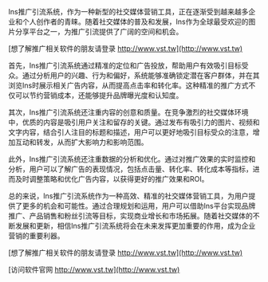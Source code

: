 Ins推广引流系统，作为一种新型的社交媒体营销工具，正在逐渐受到越来越多企业和个人创作者的青睐。随着社交媒体的普及和发展，Ins作为全球最受欢迎的图片分享平台之一，为推广引流提供了广阔的空间和机会。

[想了解推广相关软件的朋友请登录 http://www.vst.tw](http://www.vst.tw)

首先，Ins推广引流系统通过精准的定位和广告投放，帮助用户有效吸引目标受众。通过分析用户的兴趣、行为和偏好，系统能够准确锁定潜在客户群体，并在其浏览Ins时展示相关广告内容，从而提高点击率和转化率。这种精准的推广方式不仅可以节约营销成本，还能够提升品牌曝光度和认知度。

其次，Ins推广引流系统还注重内容的创意和质量。在竞争激烈的社交媒体环境中，优质的内容是吸引用户关注和留存的关键。通过发布有吸引力的图片、视频和文字内容，结合引人注目的标题和描述，用户可以更好地吸引目标受众的注意，增加互动和转发，从而扩大影响力和影响范围。

此外，Ins推广引流系统还注重数据的分析和优化。通过对推广效果的实时监控和分析，用户可以了解广告的表现情况，包括点击量、转化率、转化成本等指标，进而及时调整策略和优化广告内容，以获得更好的推广效果和ROI。

总的来说，Ins推广引流系统作为一种高效、精准的社交媒体营销工具，为用户提供了更多的机会和可能性。通过合理规划和运用，用户可以借助Ins平台实现品牌推广、产品销售和粉丝引流等目标，实现商业增长和市场拓展。随着社交媒体的不断发展和更新，相信Ins推广引流系统将会在未来发挥更加重要的作用，成为企业营销的重要利器。

[想了解推广相关软件的朋友请登录 http://www.vst.tw](http://www.vst.tw)


[访问软件官网 http://www.vst.tw](http://www.vst.tw)
